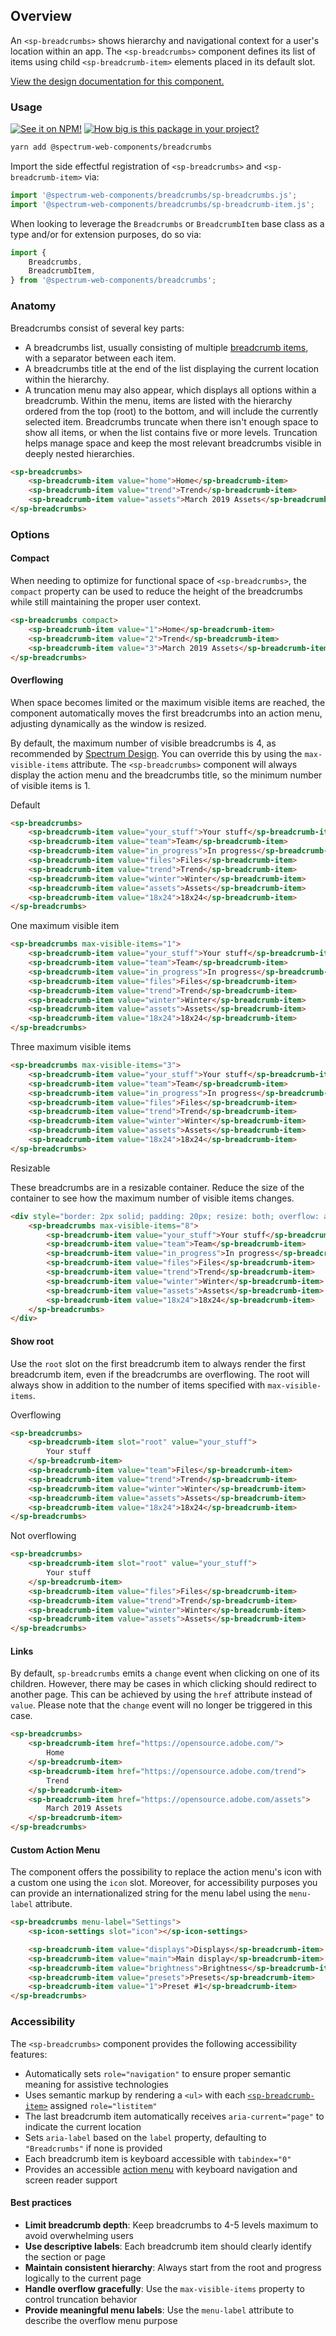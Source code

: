 ## Overview

An `<sp-breadcrumbs>` shows hierarchy and navigational context for a user's location within an app. The `<sp-breadcrumbs>` component defines its list of items using child `<sp-breadcrumb-item>` elements placed in its default slot.

[View the design documentation for this component.](https://spectrum.adobe.com/page/breadcrumbs/)

### Usage

[![See it on NPM!](https://img.shields.io/npm/v/@spectrum-web-components/breadcrumbs?style=for-the-badge)](https://www.npmjs.com/package/@spectrum-web-components/breadcrumbs)
[![How big is this package in your project?](https://img.shields.io/bundlephobia/minzip/@spectrum-web-components/breadcrumbs?style=for-the-badge)](https://bundlephobia.com/result?p=@spectrum-web-components/breadcrumbs)

```zsh
yarn add @spectrum-web-components/breadcrumbs
```

Import the side effectful registration of `<sp-breadcrumbs>` and `<sp-breadcrumb-item>` via:

```js
import '@spectrum-web-components/breadcrumbs/sp-breadcrumbs.js';
import '@spectrum-web-components/breadcrumbs/sp-breadcrumb-item.js';
```

When looking to leverage the `Breadcrumbs` or `BreadcrumbItem` base class as a type and/or for extension purposes, do so via:

```js
import {
    Breadcrumbs,
    BreadcrumbItem,
} from '@spectrum-web-components/breadcrumbs';
```

### Anatomy

Breadcrumbs consist of several key parts:

- A breadcrumbs list, usually consisting of multiple [breadcrumb items](/components/breadcrumb-item), with a separator between each item.
- A breadcrumbs title at the end of the list displaying the current location within the hierarchy.
- A truncation menu may also appear, which displays all options within a breadcrumb. Within the menu, items are listed with the hierarchy ordered from the top (root) to the bottom, and will include the currently selected item. Breadcrumbs truncate when there isn't enough space to show all items, or when the list contains five or more levels. Truncation helps manage space and keep the most relevant breadcrumbs visible in deeply nested hierarchies.

```html
<sp-breadcrumbs>
    <sp-breadcrumb-item value="home">Home</sp-breadcrumb-item>
    <sp-breadcrumb-item value="trend">Trend</sp-breadcrumb-item>
    <sp-breadcrumb-item value="assets">March 2019 Assets</sp-breadcrumb-item>
</sp-breadcrumbs>
```

### Options

#### Compact

When needing to optimize for functional space of `<sp-breadcrumbs>`, the `compact` property can be used to reduce the height of the breadcrumbs while still maintaining the proper user context.

```html
<sp-breadcrumbs compact>
    <sp-breadcrumb-item value="1">Home</sp-breadcrumb-item>
    <sp-breadcrumb-item value="2">Trend</sp-breadcrumb-item>
    <sp-breadcrumb-item value="3">March 2019 Assets</sp-breadcrumb-item>
</sp-breadcrumbs>
```

#### Overflowing

When space becomes limited or the maximum visible items are reached, the component automatically moves the first breadcrumbs into an action menu, adjusting dynamically as the window is resized.

By default, the maximum number of visible breadcrumbs is 4, as recommended by [Spectrum Design](https://spectrum.adobe.com/page/breadcrumbs/#Don%E2%80%99t-show-too-many-breadcrumbs-at-once). You can override this by using the `max-visible-items` attribute. The `<sp-breadcrumbs>` component will always display the action menu and the breadcrumbs title, so the minimum number of visible items is 1.

<sp-tabs selected="default" label="Overflow options">
<sp-tab value="default">Default</sp-tab>
<sp-tab-panel value="default">

```html
<sp-breadcrumbs>
    <sp-breadcrumb-item value="your_stuff">Your stuff</sp-breadcrumb-item>
    <sp-breadcrumb-item value="team">Team</sp-breadcrumb-item>
    <sp-breadcrumb-item value="in_progress">In progress</sp-breadcrumb-item>
    <sp-breadcrumb-item value="files">Files</sp-breadcrumb-item>
    <sp-breadcrumb-item value="trend">Trend</sp-breadcrumb-item>
    <sp-breadcrumb-item value="winter">Winter</sp-breadcrumb-item>
    <sp-breadcrumb-item value="assets">Assets</sp-breadcrumb-item>
    <sp-breadcrumb-item value="18x24">18x24</sp-breadcrumb-item>
</sp-breadcrumbs>
```

</sp-tab-panel>
<sp-tab value="one-max-item">One maximum visible item</sp-tab>
<sp-tab-panel value="one-max-item">

```html
<sp-breadcrumbs max-visible-items="1">
    <sp-breadcrumb-item value="your_stuff">Your stuff</sp-breadcrumb-item>
    <sp-breadcrumb-item value="team">Team</sp-breadcrumb-item>
    <sp-breadcrumb-item value="in_progress">In progress</sp-breadcrumb-item>
    <sp-breadcrumb-item value="files">Files</sp-breadcrumb-item>
    <sp-breadcrumb-item value="trend">Trend</sp-breadcrumb-item>
    <sp-breadcrumb-item value="winter">Winter</sp-breadcrumb-item>
    <sp-breadcrumb-item value="assets">Assets</sp-breadcrumb-item>
    <sp-breadcrumb-item value="18x24">18x24</sp-breadcrumb-item>
</sp-breadcrumbs>
```

</sp-tab-panel>
<sp-tab value="three-max-items">Three maximum visible items</sp-tab>
<sp-tab-panel value="three-max-items">

```html
<sp-breadcrumbs max-visible-items="3">
    <sp-breadcrumb-item value="your_stuff">Your stuff</sp-breadcrumb-item>
    <sp-breadcrumb-item value="team">Team</sp-breadcrumb-item>
    <sp-breadcrumb-item value="in_progress">In progress</sp-breadcrumb-item>
    <sp-breadcrumb-item value="files">Files</sp-breadcrumb-item>
    <sp-breadcrumb-item value="trend">Trend</sp-breadcrumb-item>
    <sp-breadcrumb-item value="winter">Winter</sp-breadcrumb-item>
    <sp-breadcrumb-item value="assets">Assets</sp-breadcrumb-item>
    <sp-breadcrumb-item value="18x24">18x24</sp-breadcrumb-item>
</sp-breadcrumbs>
```

</sp-tab-panel>
<sp-tab value="resizable">Resizable</sp-tab>
<sp-tab-panel value="resizable">

These breadcrumbs are in a resizable container. Reduce the size of the container to see how the maximum number of visible items changes.

```html
<div style="border: 2px solid; padding: 20px; resize: both; overflow: auto;">
    <sp-breadcrumbs max-visible-items="8">
        <sp-breadcrumb-item value="your_stuff">Your stuff</sp-breadcrumb-item>
        <sp-breadcrumb-item value="team">Team</sp-breadcrumb-item>
        <sp-breadcrumb-item value="in_progress">In progress</sp-breadcrumb-item>
        <sp-breadcrumb-item value="files">Files</sp-breadcrumb-item>
        <sp-breadcrumb-item value="trend">Trend</sp-breadcrumb-item>
        <sp-breadcrumb-item value="winter">Winter</sp-breadcrumb-item>
        <sp-breadcrumb-item value="assets">Assets</sp-breadcrumb-item>
        <sp-breadcrumb-item value="18x24">18x24</sp-breadcrumb-item>
    </sp-breadcrumbs>
</div>
```

</sp-tab-panel>
</sp-tabs>

#### Show root

Use the `root` slot on the first breadcrumb item to always render the first breadcrumb item, even if the breadcrumbs are overflowing. The root will always show in addition to the number of items specified with `max-visible-items`.

<sp-tabs selected="overflowing" auto label="Root slot variations">
<sp-tab value="overflowing">Overflowing</sp-tab>
<sp-tab-panel value="overflowing">

```html
<sp-breadcrumbs>
    <sp-breadcrumb-item slot="root" value="your_stuff">
        Your stuff
    </sp-breadcrumb-item>
    <sp-breadcrumb-item value="team">Files</sp-breadcrumb-item>
    <sp-breadcrumb-item value="trend">Trend</sp-breadcrumb-item>
    <sp-breadcrumb-item value="winter">Winter</sp-breadcrumb-item>
    <sp-breadcrumb-item value="assets">Assets</sp-breadcrumb-item>
    <sp-breadcrumb-item value="18x24">18x24</sp-breadcrumb-item>
</sp-breadcrumbs>
```

</sp-tab-panel>
<sp-tab value="not-overflowing">Not overflowing</sp-tab>
<sp-tab-panel value="not-overflowing">

```html
<sp-breadcrumbs>
    <sp-breadcrumb-item slot="root" value="your_stuff">
        Your stuff
    </sp-breadcrumb-item>
    <sp-breadcrumb-item value="files">Files</sp-breadcrumb-item>
    <sp-breadcrumb-item value="trend">Trend</sp-breadcrumb-item>
    <sp-breadcrumb-item value="winter">Winter</sp-breadcrumb-item>
    <sp-breadcrumb-item value="assets">Assets</sp-breadcrumb-item>
</sp-breadcrumbs>
```

</sp-tab-panel>
</sp-tabs>

#### Links

By default, `sp-breadcrumbs` emits a `change` event when clicking on one of its children.
However, there may be cases in which clicking should redirect to another page. This can be achieved by using the `href` attribute instead of `value`.
Please note that the `change` event will no longer be triggered in this case.

```html
<sp-breadcrumbs>
    <sp-breadcrumb-item href="https://opensource.adobe.com/">
        Home
    </sp-breadcrumb-item>
    <sp-breadcrumb-item href="https://opensource.adobe.com/trend">
        Trend
    </sp-breadcrumb-item>
    <sp-breadcrumb-item href="https://opensource.adobe.com/assets">
        March 2019 Assets
    </sp-breadcrumb-item>
</sp-breadcrumbs>
```

#### Custom Action Menu

The component offers the possibility to replace the action menu's icon with a custom one using the `icon` slot. Moreover, for accessibility purposes you can provide an internationalized string for the menu label using the `menu-label` attribute.

```html
<sp-breadcrumbs menu-label="Settings">
    <sp-icon-settings slot="icon"></sp-icon-settings>

    <sp-breadcrumb-item value="displays">Displays</sp-breadcrumb-item>
    <sp-breadcrumb-item value="main">Main display</sp-breadcrumb-item>
    <sp-breadcrumb-item value="brightness">Brightness</sp-breadcrumb-item>
    <sp-breadcrumb-item value="presets">Presets</sp-breadcrumb-item>
    <sp-breadcrumb-item value="1">Preset #1</sp-breadcrumb-item>
</sp-breadcrumbs>
```

### Accessibility

The `<sp-breadcrumbs>` component provides the following accessibility features:

- Automatically sets `role="navigation"` to ensure proper semantic meaning for assistive technologies
- Uses semantic markup by rendering a `<ul>` with each [`<sp-breadcrumb-item>`](/components/breadcrumb-item) assigned `role="listitem"`
- The last breadcrumb item automatically receives `aria-current="page"` to indicate the current location
- Sets `aria-label` based on the `label` property, defaulting to `"Breadcrumbs"` if none is provided
- Each breadcrumb item is keyboard accessible with `tabindex="0"`
- Provides an accessible [action menu](/components/action-menu) with keyboard navigation and screen reader support

#### Best practices

- **Limit breadcrumb depth**: Keep breadcrumbs to 4-5 levels maximum to avoid overwhelming users
- **Use descriptive labels**: Each breadcrumb item should clearly identify the section or page
- **Maintain consistent hierarchy**: Always start from the root and progress logically to the current page
- **Handle overflow gracefully**: Use the `max-visible-items` property to control truncation behavior
- **Provide meaningful menu labels**: Use the `menu-label` attribute to describe the overflow menu purpose
